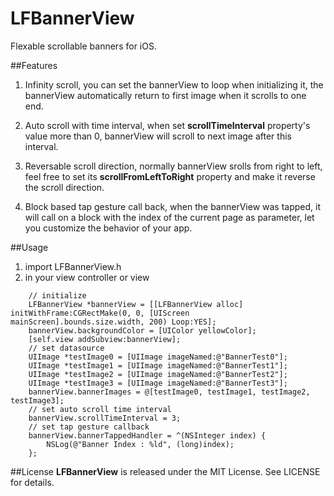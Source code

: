 # LFBannerView

Flexable scrollable banners for iOS.

##Features

1. Infinity scroll, you can set the bannerView to loop when initializing it, the bannerView automatically return to first image when it scrolls to one end.

2. Auto scroll with time interval, when set **scrollTimeInterval** property's value more than 0, bannerView will scroll to next image after this interval.

3. Reversable scroll direction, normally bannerView srolls from right to left, feel free to set its **scrollFromLeftToRight** property and make it reverse the scroll direction.

4. Block based tap gesture call back, when the bannerView was tapped, it will call on a block with the index of the current page as parameter, let you customize the behavior of your app.

##Usage

1. import LFBannerView.h
2. in your view controller or view
```objc
	// initialize
    LFBannerView *bannerView = [[LFBannerView alloc] initWithFrame:CGRectMake(0, 0, [UIScreen mainScreen].bounds.size.width, 200) Loop:YES];
    bannerView.backgroundColor = [UIColor yellowColor];
    [self.view addSubview:bannerView];
    // set datasource
    UIImage *testImage0 = [UIImage imageNamed:@"BannerTest0"];
    UIImage *testImage1 = [UIImage imageNamed:@"BannerTest1"];
    UIImage *testImage2 = [UIImage imageNamed:@"BannerTest2"];
    UIImage *testImage3 = [UIImage imageNamed:@"BannerTest3"];
    bannerView.bannerImages = @[testImage0, testImage1, testImage2, testImage3];
    // set auto scroll time interval
    bannerView.scrollTimeInterval = 3;
    // set tap gesture callback
    bannerView.bannerTappedHandler = ^(NSInteger index) {
        NSLog(@"Banner Index : %ld", (long)index);
    };
```

##License
**LFBannerView** is released under the MIT License. See LICENSE for details.


